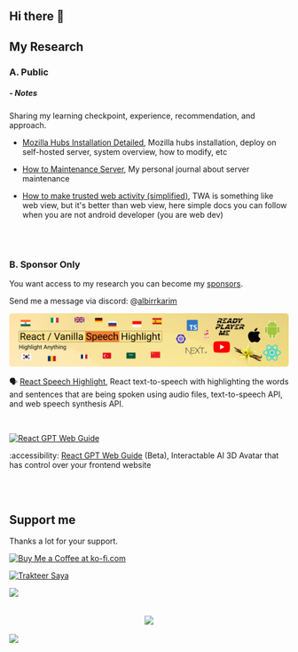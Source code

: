 ## Hi there 👋

<!-- I'm currently building my own company -->

## My Research

### A. Public

##### - Notes

Sharing my learning checkpoint, experience, recommendation, and approach.

- [Mozilla Hubs Installation Detailed](https://github.com/albirrkarim/mozilla-hubs-installation-detailed), Mozilla hubs installation, deploy on self-hosted server, system overview, how to modify, etc

- [How to Maintenance Server](https://github.com/albirrkarim/how-to-maintenance-server), My personal journal about server maintenance

- [How to make trusted web activity (simplified)](https://github.com/albirrkarim/twa-simplified), TWA is something like web view, but it's better than web view, here simple docs you can follow when you are not android developer (you are web dev)

<!-- 
:bookmark_tabs: [Simple Laravel Tutorial](https://github.com/albirrkarim/simple-laravel-tutorial), About installing on local and laravel + nginx on server
-->

<!-- 

##### - NPM Package
:rainbow: [Dynamic Background Gradient](https://github.com/albirrkarim/dynamic-background-gradient), Dynamic background gradient based on image with javascript
:keyboard: [React Phonetic Transcription](https://github.com/albirrkarim/react-phonetic-transcription), Phonetic transcription tools with react js for input, outputting, etc
-->

<br/>

<!-- 
### B. My Recommendation

:book: [My Device Recommendation For Software Engineer](https://github.com/albirrkarim/best-devices-for-software-engineer), Best laptop, tablet, smartphone, and devices for software engineer (Web developer, AI, Web XR)


<br/>

### C. Future Project

Some interesting projects that I want to do.

:accessibility: [React GPT Web Guide](https://github.com/albirrkarim/react-gpt-web-guide-docs) (Beta) (Pending), Imagine you have an AI that can act as a guide in your website. Can be used as AI Web Accessibility, Web Metaverse NPC, Conversational AI, etc.

-->

<br/>

### B. Sponsor Only

You want access to my research you can become my [sponsors](https://github.com/sponsors/albirrkarim). 

Send me a message via discord: @[albirrkarim](https://discord.com/channels/@me/884043164908929034)

[![Text To Speech Javascript](https://raw.githubusercontent.com/albirrkarim/react-speech-highlight-demo/main/img/banner.png)](https://github.com/albirrkarim/react-speech-highlight-demo)

:speaking_head: [React Speech Highlight](https://github.com/albirrkarim/react-speech-highlight-demo), React text-to-speech with highlighting the words and sentences that are being spoken using audio files, text-to-speech API, and web speech synthesis API.

<br/>

[![React GPT Web Guide](https://raw.githubusercontent.com/albirrkarim/react-gpt-web-guide-docs/main/img/banner.png)](https://github.com/albirrkarim/react-gpt-web-guide-docs)

:accessibility: [React GPT Web Guide](https://github.com/albirrkarim/react-gpt-web-guide-docs) (Beta), Interactable AI 3D Avatar that has control over your frontend website

<br/>

<!--
[![Laravel React Starter Kit PRO Kit](https://github.com/albirrkarim/laravel-react-starter-kit-pro/blob/main/img/banner.png)](https://github.com/albirrkarim/laravel-react-starter-kit-pro)


:star: [Laravel React Starter Kit PRO](https://github.com/albirrkarim/laravel-react-starter-kit-pro) (Beta) (Pending), A solid and efficient project foundation for laravel and react full stack development. -->

<!--

<br/>

[![Product Rank Tracker](https://github.com/albirrkarim/albirrkarim/assets/29292018/baa5d2df-6c6d-405d-8ca3-d9e0759152c9)](https://github.com/albirrkarim/product-rank-tracker)

:link: [Product Rank Tracker](https://github.com/albirrkarim/product-rank-tracker) This simple custom program tracks your product ranking in Google, with product link and listed keywords you want to target (watch) no server is required, just with your PC.

 :studio_microphone: [React Voice Recorder PRO](https://github.com/albirrkarim/react-voice-recorder-pro-demo), Features: Automatically remove silence time when recording, smooth cut.

:hammer_and_wrench: [Hubs Kit](https://github.com/albirrkarim/hubs-kit), Laravel integration & material UI react component tool kit for customizing mozilla hubs

:book: [My Web Notes](https://github.com/albirrkarim/my-web-notes), My notes about web development -->

<br/>

<!--
### Private

I don't share this

<details>
  <summary>Show more</summary>

:seedling: [My Research on Artificial Intelligence](https://github.com/albirrkarim/my-research-on-artificial-intelligence), My thesis projects, personal notes, overview, documentation.
 
:shopping_cart: [Mozilla Hubs Custom Features](https://github.com/albirrkarim/mozilla-hubs-custom-features), List of customizations I made, im not selling this

:page_facing_up: [Mozilla Hubs Optimization](https://github.com/albirrkarim/mozilla-hubs-optimization), Optimize production build, memory efficiency, usage simulation, etc on self-hosted server
  
 :rocket: [State of The Art in Web Development](https://github.com/albirrkarim/web-sota), Latest development tools & methods, yearly trends
</details>

-->

## Support me

Thanks a lot for your support.
 
<a href='https://ko-fi.com/Q5Q0BC92X' target='_blank'><img height='36' style='border:0px;height:36px;' src='https://cdn.ko-fi.com/cdn/kofi3.png?v=3' border='0' alt='Buy Me a Coffee at ko-fi.com' /></a>

<a href="https://trakteer.id/albirrkarim" target="_blank"><img id="wse-buttons-preview" src="https://cdn.trakteer.id/images/embed/trbtn-red-2.png" height="40" style="border:0px;height:40px;" alt="Trakteer Saya"></a>

<a href="https://github.com/sponsors/albirrkarim" title="Github Sponsors">
    <img src="https://github.com/albirrkarim/laravel-react-starter-kit-pro/assets/29292018/00e008ed-8d31-4b4c-a54d-a53ac62d9f91" width="350em">
</a>

<br>
<br>

<!--
<a href='https://paypal.me/AlbirrKarim' target='_blank'><img height='36' style='border:0px;height:36px;' src='https://user-images.githubusercontent.com/29292018/186840848-65e25ff9-47e2-424b-bfa0-4ca5d027b346.png' border='0' alt='Donate via paypal' /></a>
 -->

<div align = "center">

<!-- [<img src="https://img.shields.io/badge/albirrkarim-6fa5d1?&style=for-the-badge&logo=facebook&logoColor=white"/>](https://www.facebook.com/albirrkarim/) -->
<!-- [<img src="https://img.shields.io/badge/portfolio-web-%23.svg?&style=for-the-badge&logo=&logoColor=white%22"/>](https://albirrkarim.github.io/) -->
  
[<img src="https://img.shields.io/badge/linkedin-%230077B5.svg?&style=for-the-badge&logo=linkedin&logoColor=white"/>](https://www.linkedin.com/in/albirrkarim)

</div>

<div>
  <img align="left" width="450" class='maximal' src="https://github-readme-stats.vercel.app/api?username=albirrkarim&show_icons=true&hide_border=false&line_height=30&icon_color=1b93c9&show_owner=true&count_private=true&hide=contribs,prs"/>
  
 <!-- <img align="right" src="https://github-readme-stats.vercel.app/api/top-langs/?username=albirrkarim&hide=c%23&layout=compact&line_height=30)](https://github.com/anuraghazra/github-readme-stats"/> -->
  
</div>

<!--
**albirrkarim/albirrkarim** is a ✨ _special_ ✨ repository because its `README.md` (this file) appears on your GitHub profile.

Here are some ideas to get you started:

- 🔭 I’m currently working on ...
- 🌱 I’m currently learning ...
- 👯 I’m looking to collaborate on ...
- 🤔 I’m looking for help with ...
- 💬 Ask me about ...
- 📫 How to reach me: ...
- 😄 Pronouns: ...
- ⚡ Fun fact: ...
-->
